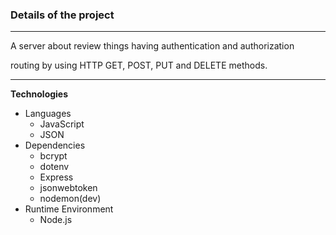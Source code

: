 ### Details of the project
---
A server about review things having authentication and authorization

routing by using HTTP GET, POST, PUT and DELETE methods.

---

__Technologies__

- Languages
  - JavaScript
  - JSON
- Dependencies
  - bcrypt
  - dotenv
  - Express
  - jsonwebtoken
  - nodemon(dev)
- Runtime Environment
  - Node.js